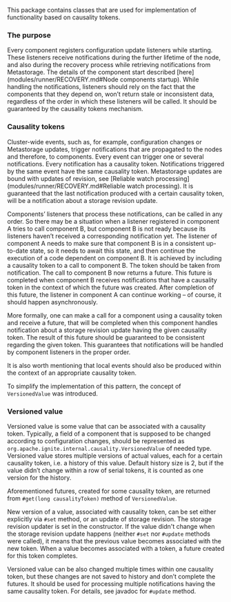 This package contains classes that are used for implementation of functionality based on causality tokens.

### The purpose

Every component registers configuration update listeners while starting. These listeners receive notifications during the further lifetime of the node, and also during the recovery process while retrieving notifications from Metastorage. The details of the component start described [here](modules/runner/RECOVERY.md#Node components startup). While handling the notifications, listeners should rely on the fact that the components that they depend on, won’t return stale or inconsistent data, regardless of the order in which these listeners will be called. It should be guaranteed by the causality tokens mechanism.

### Causality tokens

Cluster-wide events, such as, for example, configuration changes or Metastorage updates, trigger notifications that are propagated to the nodes and therefore, to components. Every event can trigger one or several notifications. Every notification has a causality token. Notifications triggered by the same event have the same causality token. Metastorage updates are bound with updates of revision, see [Reliable watch processing](modules/runner/RECOVERY.md#Reliable watch processing). 
It is guaranteed that the last notification produced with a certain causality token, will be a notification about a storage revision update.

Components’ listeners that process these notifications, can be called in any order. So there may be a situation when a listener registered in component A tries to call component B, but component B is not ready because its listeners haven’t received a corresponding notification yet. The listener of component A needs to make sure that component B is in a consistent up-to-date state, so it needs to await this state, and then continue the execution of a code dependent on component B. It is achieved by including a causality token to a call to component B. The token should be taken from notification. The call to component B now returns a future. This future is completed when component B receives notifications that have a causality token in the context of which the future was created. After completion of this future, the listener in component A can continue working – of course, it should happen asynchronously.

More formally, one can make a call for a component using a causality token and receive a future, that will be completed when this component handles notification about a storage revision update having the given causality token. The result of this future should be guaranteed to be consistent regarding the given token. This guarantees that notifications will be handled by component listeners in the proper order.

It is also worth mentioning that local events should also be produced within the context of an appropriate causality token.

To simplify the implementation of this pattern, the concept of `VersionedValue` was introduced.

### Versioned value

Versioned value is some value that can be associated with a causality token. Typically, a field of a component that is supposed to be changed according to configuration changes, should be represented as `org.apache.ignite.internal.causality.VersionedValue` of needed type. Versioned value stores multiple versions of actual values, each for a certain causality token, i.e. a history of this value. Default history size is 2, but if the value didn’t change within a row of serial tokens, it is counted as one version for the history.

Aforementioned futures, created for some causality token, are returned from `#get(long causalityToken)` method of `VersionedValue`.

New version of a value, associated with causality token, can be set either explicitly via `#set` method, or an update of storage revision. The storage revision updater is set in the constructor. If the value didn't change when the storage revision update happens (neither `#set` nor `#update` methods were called), it means that the previous value becomes associated with the new token. When a value becomes associated with a token, a future created for this token completes.

Versioned value can be also changed multiple times within one causality token, but these changes are not saved to history and don’t complete the futures. It should be used for processing multiple notifications having the same causality token. For details, see javadoc for `#update` method.
